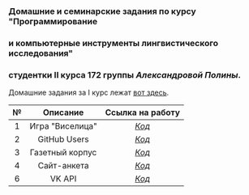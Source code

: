 ### Домашние и семинарские задания по курсу "Программирование

### и компьютерные инструменты лингвистического исследования" 

### студентки II курса 172 группы _Александровой Полины_.

Домашние задания за I курс лежат [вот здесь](https://github.com/psaleksandrova/hseprog2017).

№|Описание|Ссылка на работу
:---:|:---:|:---:
1|Игра "Виселица"|[_Код_](https://github.com/psaleksandrova/hseprog2018/blob/master/homeworks/hw1/homework1.ipynb)
2|GitHub Users|[_Код_](https://github.com/psaleksandrova/hseprog2018/tree/master/homeworks/hw2/homework2.ipynb)
3|Газетный корпус|[_Код_](https://github.com/psaleksandrova/hseprog2018/blob/master/homeworks/hw3/homework3.ipynb)
4|Сайт-анкета|[_Код_](https://github.com/psaleksandrova/hseprog2018/blob/master/homeworks/hw4/hw4.py)
6|VK API|[_Код_](https://github.com/psaleksandrova/hseprog2018/blob/master/homeworks/hw6/HW6_VK.ipynb)
